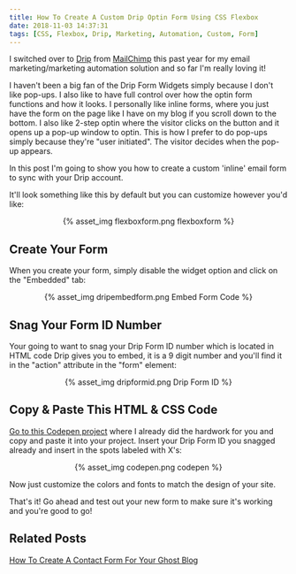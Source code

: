 ```yaml
---
title: How To Create A Custom Drip Optin Form Using CSS Flexbox
date: 2018-11-03 14:37:31
tags: [CSS, Flexbox, Drip, Marketing, Automation, Custom, Form]
---
```


I switched over to [Drip](https://getdrip.com) from [MailChimp](https://mailchimp.com) this past year for my email marketing/marketing automation solution and so far I'm really loving it! 

I haven't been a big fan of the Drip Form Widgets simply because I don't like pop-ups. I also like to have full control over how the optin form functions and how it looks. I personally like inline forms, where you just have the form on the page like I have on my blog if you scroll down to the bottom. I also like 2-step optin where the visitor clicks on the button and it opens up a pop-up window to optin. This is how I prefer to do pop-ups simply because they're "user initiated". The visitor decides when the pop-up appears.

In this post I'm going to show you how to create a custom 'inline' email form to sync with your Drip account. 

It'll look something like this by default but you can customize however you'd like:

<center>{% asset_img flexboxform.png flexboxform %}</center>

## Create Your Form

When you create your form, simply disable the widget option and click on the "Embedded" tab:

<center>{% asset_img dripembedform.png Embed Form Code %}</center>

## Snag Your Form ID Number 

Your going to want to snag your Drip Form ID number which is located in HTML code Drip gives you to embed, it is a 9 digit number and you'll find it in the "action" attribute in the "form" element:

<center>{% asset_img dripformid.png Drip Form ID %}</center>

## Copy & Paste This HTML & CSS Code

[Go to this Codepen project](https://codepen.io/stevehl25/pen/KrKxMx) where I already did the hardwork for you and copy and paste it into your project. Insert your Drip Form ID you snagged already and insert in the spots labeled with X's:

<center>{% asset_img codepen.png codepen %}</center>

Now just customize the colors and fonts to match the design of your site.

That's it! Go ahead and test out your new form to make sure it's working and you're good to go!

## Related Posts

[How To Create A Contact Form For Your Ghost Blog](https://blog.stevelongoria.net/2019/03/10/how-to-setup-a-ghost-blog-contact-form/)


